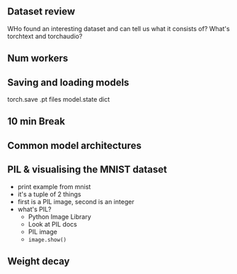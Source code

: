 ## Dataset review
WHo found an interesting dataset and can tell us what it consists of?
What's torchtext and torchaudio?

## Num workers

## Saving and loading models
torch.save
.pt files
model.state dict

## 10 min Break

## Common model architectures

## PIL & visualising the MNIST dataset
- print example from mnist
- it's a tuple of 2 things
- first is a PIL image, second is an integer
- what's PIL?
    - Python Image Library
    - Look at PIL docs
    - PIL image
    - `image.show()`

## Weight decay